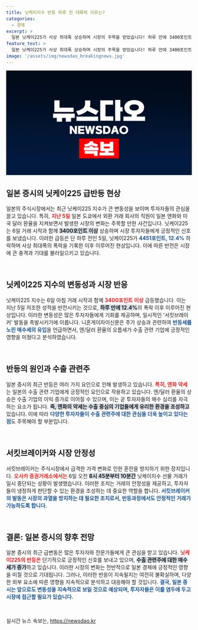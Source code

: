 ```yaml
---
title: 닛케이지수 반등 하루 전 대폭락 이유는?
categories:
  - 경제
excerpt: >
  일본 닛케이225가 사상 최대폭 상승하며 시장의 주목을 받았습니다! 하루 만에 3400포인트 급등, 환율 변동이 주식 시장에 미친 영향을 분석해봅니다. 클릭하여 자세히 확인하세요!
feature_text: >
  일본 닛케이225가 사상 최대폭 상승하며 시장의 주목을 받았습니다! 하루 만에 3400포인트 급등, 환율 변동이 주식 시장에 미친 영향을 분석해봅니다. 클릭하여 자세히 확인하세요!
image: '/assets/img/newsdao_breakingnews.jpg'
---
```


<p><img src="/assets/img/newsdao_breakingnews.jpg" alt="ranknews 속보" /></p>

<h2 data-ke-size="size26">일본 증시의 닛케이225 급반등 현상</h2>

<p data-ke-size="size16">일본의 주식시장에서는 최근 닛케이225 지수가 큰 변동성을 보이며 투자자들의 관심을 끌고 있습니다. 특히, <b><span style="color: #ee2323;">지난 5일</span></b> 일본 도쿄에서 외환 거래 회사의 직원이 일본 엔화와 미국 달러 환율을 지켜보면서 발생한 시장의 변화는 주목할 만한 사건입니다. 닛케이225는 6일 거래 시작과 함께 <b><span style="background-color: #21538527;">3400포인트 이상</span></b> 상승하며 시장 투자자들에게 긍정적인 신호를 보냈습니다. 이러한 급등은 단 하루 전인 5일, 닛케이225가 <b><span style="color: #1a5490;">4451포인트, 12.4%</b> 하락하며 사상 최대폭의 폭락을 기록한 이후 이루어진 현상입니다. 이에 따른 반전은 시장에 큰 충격과 기대를 불러일으키고 있습니다.</p>

<p data-ke-size="size16">&nbsp;</p>

<h2 data-ke-size="size26">닛케이225 지수의 변동성과 시장 반응</h2>

<p data-ke-size="size16">닛케이225 지수는 6일 아침 거래 시작과 함께 <b><span style="color: #ee2323;">3400포인트 이상</span></b> 급등했습니다. 이는 지난 5일 저조한 성적을 반전시키는 것으로, <b><span style="background-color: #21538527;">하루 만에 12.4%</b>의 폭락 이후 이루어진 현상입니다. 이러한 변동성은 많은 투자자들에게 기회를 제공하며, 일시적인 '서킷브레이커' 발동을 촉발시키기에 이릅니다. 니혼게이자이신문은 주가 상승과 관련하여 <b><span style="color: #1a5490;">반등세를 노린 매수세의 유입</b></span>을 언급하면서, 엔/달러 환율의 오름세가 수출 관련 기업에 긍정적인 영향을 미쳤다고 분석하였습니다.</p>

<p data-ke-size="size16">&nbsp;</p>

<h2 data-ke-size="size26">반등의 원인과 수출 관련주</h2>

<p data-ke-size="size16">일본 증시의 최근 반등은 여러 가지 요인으로 인해 발생하고 있습니다. <b><span style="color: #ee2323;">특히, 엔화 약세</span></b>는 일본의 수출 관련 기업에게 긍정적인 요인으로 작용하고 있습니다. 엔/달러 환율의 상승은 수출 기업의 이익 증가로 이어질 수 있으며, 이는 곧 투자자들의 매수 심리를 자극하는 요소가 됩니다. <b><span style="background-color: #21538527;">즉, 엔화의 약세는 수출 중심의 기업들에게 유리한 환경을 조성하고</b> 있습니다. 이에 따라 <b><span style="color: #1a5490;">다양한 투자자들이 수출 관련주에 대한 관심을 더욱 높이고 있다는 점</b></span>도 주목해야 할 부분입니다.</p>

<p data-ke-size="size16">&nbsp;</p>

<h2 data-ke-size="size26">서킷브레이커와 시장 안정성</h2>

<p data-ke-size="size16">서킷브레이커는 주식시장에서 급격한 가격 변화로 인한 혼란을 방지하기 위한 장치입니다. <b><span style="color: #ee2323;">오사카 증권거래소에서는</span></b> 6일 오전 <b><span style="background-color: #21538527;">8시 45분부터 10분간</span></b> 닛케이지수 선물 거래가 일시 중단되는 상황이 발생했습니다. 이러한 조치는 거래의 안정성을 제공하고, 투자자들이 냉정하게 판단할 수 있는 환경을 조성하는 데 중요한 역할을 합니다. <b><span style="color: #1a5490;">서킷브레이커의 발동은 시장의 과열을 방지하는 데 필요한 조치로서, 반등과정에서도 안정적인 거래가 가능하도록 합니다.</b></span></p>

<p data-ke-size="size16">&nbsp;</p>

<h2 data-ke-size="size26">결론: 일본 증시의 향후 전망</h2>

<p data-ke-size="size16">일본 증시의 최근 급변동은 많은 투자자와 전문가들에게 큰 관심을 받고 있습니다. <b><span style="color: #ee2323;">닛케이225의 반등은</span></b> 단기적으로 긍정적인 신호를 보내고 있으며, <b><span style="background-color: #21538527;">수출 관련주에 대한 매수세가 증가</b>하고 있습니다. 이러한 시장의 변화는 전반적으로 일본 경제에 긍정적인 영향을 미칠 것으로 기대됩니다. 그러나, 이러한 반응이 지속될지는 여전히 불확실하며, 다양한 외부 요소에 따른 영향을 지속적으로 분석하고 대응해야 할 것입니다. <b><span style="color: #1a5490;">결국, 일본 증시는 앞으로도 변동성을 지속적으로 보일 것으로 예상되며, 투자자들은 이를 염두에 두고 시장에 접근할 필요가 있습니다.</b></span></p>

<p data-ke-size="size16">&nbsp;</p>
실시간 뉴스 속보는, <a href="https://newsdao.kr" rel="dofollow">https://newsdao.kr</a>


